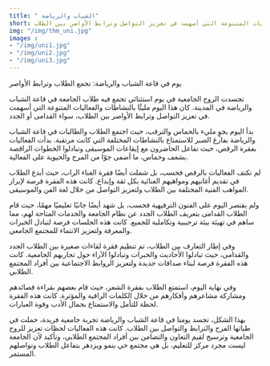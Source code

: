 ```yaml
---
title: " الشباب والرياضة"
short: تجسدت الروح الجامعية في يوم استثنائي تجمع فيه طلاب الجامعة في قاعة الشباب والرياضة في المدينة. كان هذا اليوم مليئًا بالنشاطات والفعاليات المتنوعة التي أسهمت في تعزيز التواصل وترابط الأواصر بين الطلاب....
img: "/img/thm_uni.jpg"
images :
- "/img/uni1.jpg"
- "/img/uni2.jpg"
- "/img/uni3.jpg"
---
```

يوم في قاعة الشباب والرياضة: تجمع الطلاب وترابط الأواصر

تجسدت الروح الجامعية في يوم استثنائي تجمع فيه طلاب الجامعة في قاعة الشباب والرياضة في المدينة. كان هذا اليوم مليئًا بالنشاطات والفعاليات المتنوعة التي أسهمت في تعزيز التواصل وترابط الأواصر بين الطلاب، سواء القدامى أو الجدد.

بدأ اليوم بجوٍ مليء بالحماس والترقب، حيث اجتمع الطلاب والطالبات في قاعة الشباب والرياضة بفارغ الصبر للاستمتاع بالنشاطات المختلفة التي كانت مرتقبة. بدأت الفعاليات بفقرة الرقص، حيث تفاعل الحاضرون مع إيقاعات الموسيقى وتبادلوا الخطوات الراقصة بشغف وحماس، ما أضفى جوًا من المرح والحيوية على الفعالية.

لم تكتف الفعاليات بالرقص فحسب، بل شملت أيضًا فقرة الغناء الراب، حيث أبدع الطلاب في تقديم أغانيهم ومواهبهم الغنائية بكل ثقة وإبداع. كانت هذه الفقرة فرصة لإبراز المواهب الفنية المختلفة بين الطلاب ولتعزيز التواصل من خلال لغة الفن والموسيقى.

ولم يقتصر اليوم على الفنون الترفيهية فحسب، بل شهد أيضًا جانبًا تعليميًا مهمًا، حيث قام الطلاب القدامى بتعريف الطلاب الجدد عن نظام الجامعة والخدمات المتاحة لهم، مما ساهم في تهيئة بيئة ترحيبية وتكاملية للجميع. كانت هذه الجلسات فرصة لتبادل الخبرات والمعرفة ولتعزيز الانتماء للمجتمع الجامعي.

وفي إطار التعارف بين الطلاب، تم تنظيم فقرة لقاءات صغيرة بين الطلاب الجدد والقدامى، حيث تبادلوا الأحاديث والخبرات وتبادلوا الآراء حول تجاربهم الجامعية. كانت هذه الفقرة فرصة لبناء صداقات جديدة ولتعزيز الروابط الاجتماعية بين أفراد المجتمع الطلابي.

وفي نهاية اليوم، استمتع الطلاب بفقرة الشعر، حيث قام بعضهم بقراءة قصائدهم ومشاركة مشاعرهم وأفكارهم من خلال الكلمات الراقية والمؤثرة. كانت هذه الفقرة لحظة للتأمل والاستمتاع بجمال الأدب وقوة العبارات.

بهذا الشكل، تجسد يومنا في قاعة الشباب والرياضة تجربة جامعية فريدة، حملت في طياتها الفرح والترابط والتواصل بين الطلاب. كانت هذه الفعاليات لحظات تعزيز للروح الجامعية وترسيخ لقيم التعاون والتضامن بين أفراد المجتمع الطلابي، وتأكيد لأن الجامعة ليست مجرد مركز للتعليم، بل هي مجتمع حي ينمو ويزدهر بتفاعل الطلاب وتواصلهم المستمر.